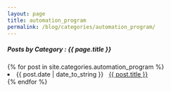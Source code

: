 ```yaml
---
layout: page
title: automation_program
permalink: /blog/categories/automation_program/
---
```


<h5> Posts by Category : {{ page.title }} </h5>

<div class="card">
{% for post in site.categories.automation_program %}
 <li class="category-posts"><span>{{ post.date | date_to_string }}</span> &nbsp; <a href="{{ post.url }}">{{ post.title }}</a></li>
{% endfor %}
</div>